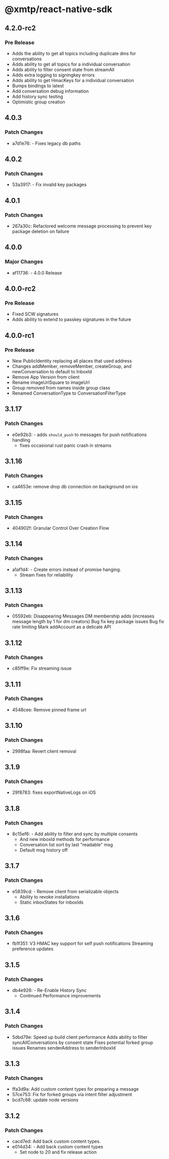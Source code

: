 # @xmtp/react-native-sdk

## 4.2.0-rc2

### Pre Release

- Adds the ability to get all topics including duplicate dms for conversations
- Adds ability to get all topics for a individual conversation
- Adds ability to filter consent state from streamAll
- Adds extra logging to signingkey errors
- Adds ability to get HmacKeys for a individual conversation
- Bumps bindings to latest
- Add conversation debug information
- Add history sync testing
- Optimistic group creation

## 4.0.3

### Patch Changes

- a7d1e76: - Fixes legacy db paths

## 4.0.2

### Patch Changes

- 53a3917: - Fix invalid key packages

## 4.0.1

### Patch Changes

- 267a30c: Refactored welcome message processing to prevent key package deletion on failure

## 4.0.0

### Major Changes

- af11736: - 4.0.0 Release

## 4.0.0-rc2

### Pre Release

- Fixed SCW signatures
- Adds ability to extend to passkey signatures in the future

## 4.0.0-rc1

### Pre Release

- New PublicIdentity replacing all places that used address
- Changes addMember, removeMember, createGroup, and newConversation to default to InboxId
- Remove App Version from client
- Rename imageUrlSquare to imageUrl
- Group removed from names inside group class
- Renamed ConversationType to ConversationFilterType

## 3.1.17

### Patch Changes

- e0e92b3: - adds `should_push` to messages for push notifications handling
  - fixes occasional rust panic crash in streams

## 3.1.16

### Patch Changes

- ca4653e: remove drop db connection on background on ios

## 3.1.15

### Patch Changes

- 404902f: Granular Control Over Creation Flow

## 3.1.14

### Patch Changes

- a1af1d4: - Create errors instead of promise hanging.
  - Stream fixes for reliability

## 3.1.13

### Patch Changes

- 05592eb: Disappearing Messages
  DM membership adds (increases message length by 1 for dm creators)
  Bug fix key package issues
  Bug fix rate limiting
  Mark addAccount as a delicate API

## 3.1.12

### Patch Changes

- c85ff9e: Fix streaming issue

## 3.1.11

### Patch Changes

- 4548cee: Remove pinned frame url

## 3.1.10

### Patch Changes

- 2998faa: Revert client removal

## 3.1.9

### Patch Changes

- 29f8783: fixes exportNativeLogs on iOS

## 3.1.8

### Patch Changes

- 8c15ef6: - Add ability to filter and sync by multiple consents
  - And new inboxId methods for performance
  - Conversation list sort by last "readable" msg
  - Default msg history off

## 3.1.7

### Patch Changes

- e5839cd: - Remove client from serializable objects
  - Ability to revoke installations
  - Static inboxStates for inboxIds

## 3.1.6

### Patch Changes

- fb1f351: V3 HMAC key support for self push notifications
  Streaming preference updates

## 3.1.5

### Patch Changes

- db4e926: - Re-Enable History Sync
  - Continued Performance improvements

## 3.1.4

### Patch Changes

- 5dbd79e: Speed up build client performance
  Adds ability to filter syncAllConversations by consent state
  Fixes potential forked group issues
  Renames senderAddress to senderInboxId

## 3.1.3

### Patch Changes

- ffa3d9a: Add custom content types for preparing a message
- 57ce753: Fix for forked groups via intent filter adjustment
- bcd7c68: update node versions

## 3.1.2

### Patch Changes

- cacd7ed: Add back custom content types.
- e014d34: - Add back custom content types
  - Set node to 20 and fix release action
